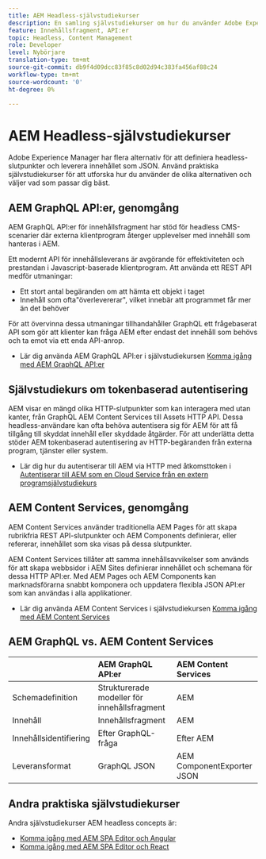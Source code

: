 ```yaml
---
title: AEM Headless-självstudiekurser
description: En samling självstudiekurser om hur du använder Adobe Experience Manager som Headless CMS.
feature: Innehållsfragment, API:er
topic: Headless, Content Management
role: Developer
level: Nybörjare
translation-type: tm+mt
source-git-commit: db9f4d09dcc83f85c8d02d94c383fa456af88c24
workflow-type: tm+mt
source-wordcount: '0'
ht-degree: 0%

---
```



# AEM Headless-självstudiekurser

Adobe Experience Manager har flera alternativ för att definiera headless-slutpunkter och leverera innehållet som JSON. Använd praktiska självstudiekurser för att utforska hur du använder de olika alternativen och väljer vad som passar dig bäst.

## AEM GraphQL API:er, genomgång

AEM GraphQL API:er för innehållsfragment
har stöd för headless CMS-scenarier där externa klientprogram återger upplevelser med innehåll som hanteras i AEM.

Ett modernt API för innehållsleverans är avgörande för effektiviteten och prestandan i Javascript-baserade klientprogram. Att använda ett REST API medför utmaningar:

* Ett stort antal begäranden om att hämta ett objekt i taget
* Innehåll som ofta&quot;överlevererar&quot;, vilket innebär att programmet får mer än det behöver

För att övervinna dessa utmaningar tillhandahåller GraphQL ett frågebaserat API som gör att klienter kan fråga AEM efter endast det innehåll som behövs och ta emot via ett enda API-anrop.

* Lär dig använda AEM GraphQL API:er i självstudiekursen [Komma igång med AEM GraphQL API:er](./graphql/overview.md)

## Självstudiekurs om tokenbaserad autentisering

AEM visar en mängd olika HTTP-slutpunkter som kan interagera med utan kanter, från GraphQL AEM Content Services till Assets HTTP API. Dessa headless-användare kan ofta behöva autentisera sig för AEM för att få tillgång till skyddat innehåll eller skyddade åtgärder. För att underlätta detta stöder AEM tokenbaserad autentisering av HTTP-begäranden från externa program, tjänster eller system.

* Lär dig hur du autentiserar till AEM via HTTP med åtkomsttoken i [Autentiserar till AEM som en Cloud Service från en extern programsjälvstudiekurs](./authentication/overview.md)

## AEM Content Services, genomgång

AEM Content Services använder traditionella AEM Pages för att skapa rubrikfria REST API-slutpunkter och AEM Components definierar, eller refererar, innehållet som ska visas på dessa slutpunkter.

AEM Content Services tillåter att samma innehållsavvikelser som används för att skapa webbsidor i AEM Sites definierar innehållet och schemana för dessa HTTP API:er. Med AEM Pages och AEM Components kan marknadsförarna snabbt komponera och uppdatera flexibla JSON API:er som kan användas i alla applikationer.

* Lär dig använda AEM Content Services i självstudiekursen [Komma igång med AEM Content Services](./content-services/overview.md)

## AEM GraphQL vs. AEM Content Services

|  | AEM GraphQL API:er | AEM Content Services |
|--------------------------------|:-----------------|:---------------------|
| Schemadefinition | Strukturerade modeller för innehållsfragment | AEM |
| Innehåll | Innehållsfragment | AEM |
| Innehållsidentifiering | Efter GraphQL-fråga | Efter AEM |
| Leveransformat | GraphQL JSON | AEM ComponentExporter JSON |

## Andra praktiska självstudiekurser

Andra självstudiekurser AEM headless concepts är:

* [Komma igång med AEM SPA Editor och Angular](https://experienceleague.adobe.com/docs/experience-manager-learn/spa-angular-tutorial/overview.html)
* [Komma igång med AEM SPA Editor och React](https://experienceleague.adobe.com/docs/experience-manager-learn/spa-react-tutorial/overview.html)